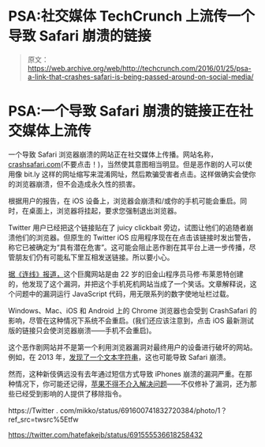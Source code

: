 # PSA:社交媒体 TechCrunch 上流传一个导致 Safari 崩溃的链接

> 原文：<https://web.archive.org/web/http://techcrunch.com/2016/01/25/psa-a-link-that-crashes-safari-is-being-passed-around-on-social-media/>

# PSA:一个导致 Safari 崩溃的链接正在社交媒体上流传

一个导致 Safari 浏览器崩溃的网站正在社交媒体上传播。网站名称，[crashsafari.com](https://web.archive.org/web/20230129065427/http://crashsafari.com/)(不要点击！)，当然使其意图相当明显。但是恶作剧的人可以使用像 bit.ly 这样的网址缩写来混淆网址，然后欺骗受害者点击。这样做确实会使你的浏览器崩溃，但不会造成永久性的损害。

根据用户的报告，在 iOS 设备上，浏览器会崩溃和/或你的手机可能会重启。同时，在桌面上，浏览器将挂起，要求您强制退出浏览器。

Twitter 用户已经把这个链接贴在了 juicy clickbait 旁边，试图让他们的追随者崩溃他们的浏览器。但原生的 Twitter iOS 应用程序现在在点击该链接时发出警告，称它已被确定为“具有潜在危害”。这可能会阻止恶作剧在其平台上进一步传播，尽管朋友们仍有可能私下里互相发送链接。所以要小心。

[据《连线》报道，](https://web.archive.org/web/20230129065427/http://www.wired.com/2016/01/hack-brief-dont-be-trolled-by-this-iphone-crashing-link-meme/)这个巨魔网站是由 22 岁的旧金山程序员马修·布莱恩特创建的，他发现了这个漏洞，并把这个手机死机网站当成了一个笑话。文章解释说，这个问题中的漏洞运行 JavaScript 代码，用无限系列的数字使地址栏过载。

Windows、Mac、iOS 和 Android 上的 Chrome 浏览器也会受到 CrashSafari 的影响，尽管在这种情况下系统不会重启。(我们还应该注意到，点击 iOS 最新测试版的链接只会使浏览器崩溃——手机不会重启)。

这个恶作剧网站并不是第一个利用浏览器漏洞对最终用户的设备进行破坏的网站。例如，在 2013 年，[发现了一个文本字符串](https://web.archive.org/web/20230129065427/http://skeptics.stackexchange.com/questions/17519/is-there-a-text-string-that-crashes-iphones)，这也可能导致 Safari 崩溃。

然而，这种新伎俩远没有去年通过短信方式导致 iPhones 崩溃的漏洞严重。在那种情况下，你可能还记得，[苹果不得不介入解决问题](https://web.archive.org/web/20230129065427/https://techcrunch.com/2015/05/27/apple-fixing-bug-that-crashes-iphones-by-text-message/#.s2agxy:BdA1)——不仅修补了漏洞，还为那些已经受到影响的人提供了移除指令。

https://Twitter . com/mikko/status/691600741832720384/photo/1？ref_src=twsrc%5Etfw

https://twitter.com/hatefakejb/status/691555536618258432